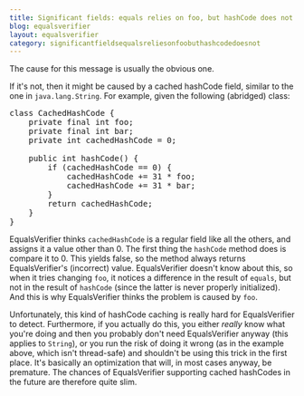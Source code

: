 ```yaml
---
title: Significant fields: equals relies on foo, but hashCode does not
blog: equalsverifier
layout: equalsverifier
category: significantfieldsequalsreliesonfoobuthashcodedoesnot
---
```

The cause for this message is usually the obvious one.

If it's not, then it might be caused by a cached hashCode field, similar to the one in `java.lang.String`. For example, given the following (abridged) class:

<pre class="prettyprint">
class CachedHashCode {
	private final int foo;
	private final int bar;
	private int cachedHashCode = 0;

	public int hashCode() {
		if (cachedHashCode == 0) {
			cachedHashCode += 31 * foo;
			cachedHashCode += 31 * bar;
		}
		return cachedHashCode;
	}
}
</pre>

EqualsVerifier thinks `cachedHashCode` is a regular field like all the others, and assigns it a value other than 0. The first thing the `hashCode` method does is compare it to 0. This yields false, so the method always returns EqualsVerifier's (incorrect) value. EqualsVerifier doesn't know about this, so when it tries changing `foo`, it notices a difference in the result of `equals`, but not in the result of `hashCode` (since the latter is never properly initialized). And this is why EqualsVerifier thinks the problem is caused by `foo`.

Unfortunately, this kind of hashCode caching is really hard for EqualsVerifier to detect. Furthermore, if you actually do this, you either _really_ know what you're doing and then you probably don't need EqualsVerifier anyway (this applies to `String`), or you run the risk of doing it wrong (as in the example above, which isn't thread-safe) and shouldn't be using this trick in the first place. It's basically an optimization that will, in most cases anyway, be premature. The chances of EqualsVerifier supporting cached hashCodes in the future are therefore quite slim.
